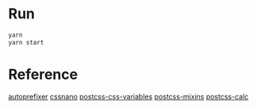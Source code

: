 # Run

```bash
yarn
yarn start
```

# Reference

[autoprefixer](https://github.com/postcss/autoprefixer)
[cssnano](https://github.com/ben-eb/cssnano)
[postcss-css-variables](https://github.com/MadLittleMods/postcss-css-variables)
[postcss-mixins](https://github.com/postcss/postcss-mixins)
[postcss-calc](https://github.com/postcss/postcss-calc)
